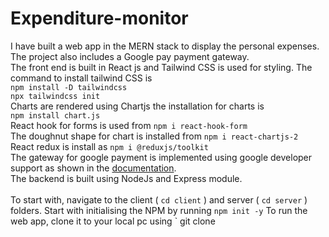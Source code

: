 # Expenditure-monitor
I have built a web app in the MERN stack to display the personal expenses.  The project also includes a Google pay payment gateway. <br>
The front end is built in React js and Tailwind CSS is used for styling. 
The command to install tailwind CSS is <br>
`npm install -D tailwindcss` <br>
`npx tailwindcss init` <br>
Charts are rendered using Chartjs the installation for charts is <br>
`npm install chart.js` <br>
React hook for forms is used from `npm i react-hook-form` <br>
The doughnut shape for chart is installed from `npm i react-chartjs-2` <br>
React redux is install as `npm i @reduxjs/toolkit` <br>
The gateway for google payment is implemented using google developer support as shown in the [documentation](https://www.npmjs.com/package/@google-pay/button-react). <br>
The backend is built using NodeJs and Express module.
<br><br>
To start with, navigate to the client ( `cd client` ) and server ( `cd server` ) folders. Start with initialising the NPM by running `
npm init -y
`
To run the web app, clone it to your local pc using 
` git clone 

